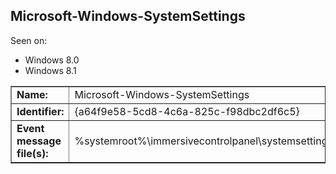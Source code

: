 ## Microsoft-Windows-SystemSettings

Seen on:
* Windows 8.0
* Windows 8.1

<table border="1" class="docutils">
  <tbody>
    <tr>
      <td><b>Name:</b></td>
      <td>Microsoft-Windows-SystemSettings</td>
    </tr>
    <tr>
      <td><b>Identifier:</b></td>
      <td>{a64f9e58-5cd8-4c6a-825c-f98dbc2df6c5}</td>
    </tr>
    <tr>
      <td><b>Event message file(s):</b></td>
      <td>%systemroot%\immersivecontrolpanel\systemsettings.exe</td>
    </tr>
  </tbody>
</table>

&nbsp;

